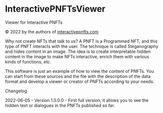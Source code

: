 # InteractivePNFTsViewer
Viewer for Interactive PNFTs

© 2022 by the authors of <a href="https://www.interactivepnfts.com">interactivepnfts.com</a>

Why not create NFTs that talk to us? A PNFT is a Programmed NFT, and this type of PNFT interacts with the user. The technique is called Steganography and hides content in an image. The idea is to create interpretable hidden content in the image to make NFTs interactive, enrich them with various kinds of functions, etc. 

This software is just an example of how to view the content of PNFTs. You can start from these sources and the file with the description of the data format and develop a viewer or creator of PNFTs according to your needs.

Changelog

2022-06-05 - Version 1.0.0.0 - First full version, it allows you to see the hidden text or dialogues in the PNFTs published so far.
